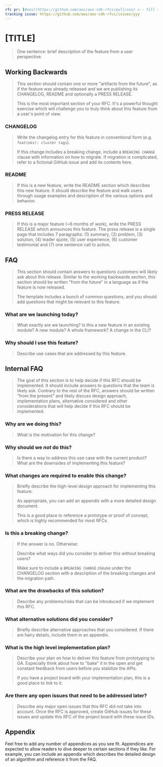 ```yaml
---
rfc pr: [#xxx](https://github.com/aws/aws-cdk-rfcs/pull/xxx) <-- fill this after you've already created the PR
tracking issue: https://github.com/aws/aws-cdk-rfcs/issues/yyy
---
```


# [TITLE]

> One sentence: brief description of the feature from a user perspective.

## Working Backwards

> This section should contain one or more "artifacts from the future", as if the
> feature was already released and we are publishing its CHANGELOG, README
> and optionally a PRESS RELEASE.
>
> This is the most important section of your RFC. It's a powerful thought
> exercise which will challenge you to truly think about this feature from a
> user's point of view.

### CHANGELOG

> Write the changelog entry for this feature in conventional form (e.g.
> `feat(eks): cluster tags`).
>
> If this change includes a breaking change, include a `BREAKING CHANGE` clause
> with information on how to migrate. If migration is complicated, refer to a
> fictional GitHub issue and add its contents here.

### README

> If this is a new feature, write the README section which describes this new
> feature. It should describe the feature and walk users through usage examples
> and description of the various options and behavior.

### PRESS RELEASE

> If this is a major feature (~6 months of work), write the PRESS RELEASE which
> announces this feature. The press release is a single page that includes 7
> paragraphs: (1) summary, (2) problem, (3) solution, (4) leader quote, (5) user
> experience, (6) customer testimonial and (7) one sentence call to action.

## FAQ

> This section should contain answers to questions customers will likely ask about
> this release. Similar to the working backwards section, this section should be
> written "from the future" in a language as if the feature is now released.
>
> The template includes a bunch of common questions, and you should add
> questions that might be relevant to this feature.

### What are we launching today?

> What exactly are we launching? Is this a new feature in an existing module? A
> new module? A whole framework? A change in the CLI?

### Why should I use this feature?

> Describe use cases that are addressed by this feature.

## Internal FAQ

> The goal of this section is to help decide if this RFC should be implemented.
> It should include answers to questions that the team is likely ask. Contrary
> to the rest of the RFC, answers should be written "from the present" and
> likely discuss design approach, implementation plans, alternative considered
> and other considerations that will help decide if this RFC should be
> implemented.

### Why are we doing this?

> What is the motivation for this change?

### Why should we _not_ do this?

> Is there a way to address this use case with the current product? What are the
> downsides of implementing this feature?

### What changes are required to enable this change?

> Briefly describe the high-level design approach for implementing this feature.
>
> As appropriate, you can add an appendix with a more detailed design document.
>
> This is a good place to reference a prototype or proof of concept, which is
> highly recommended for most RFCs.

### Is this a breaking change?

> If the answer is no. Otherwise:
>
> Describe what ways did you consider to deliver this without breaking users?
>
> Make sure to include a `BREAKING CHANGE` clause under the CHANGELOG section with a description of the breaking
> changes and the migration path.

### What are the drawbacks of this solution?

> Describe any problems/risks that can be introduced if we implement this RFC.

### What alternative solutions did you consider?

> Briefly describe alternative approaches that you considered. If there are
> hairy details, include them in an appendix.

### What is the high level implementation plan?

> Describe your plan on how to deliver this feature from prototyping to GA.
> Especially think about how to "bake" it in the open and get constant feedback
> from users before you stabilize the APIs.
>
> If you have a project board with your implementation plan, this is a good
> place to link to it.

### Are there any open issues that need to be addressed later?

> Describe any major open issues that this RFC did not take into account. Once
> the RFC is approved, create GitHub issues for these issues and update this RFC
> of the project board with these issue IDs.

## Appendix

Feel free to add any number of appendices as you see fit. Appendices are
expected to allow readers to dive deeper to certain sections if they like. For
example, you can include an appendix which describes the detailed design of an
algorithm and reference it from the FAQ.
